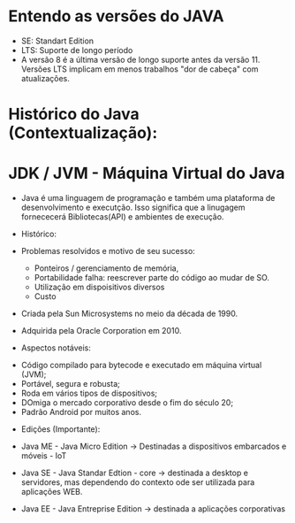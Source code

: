 # Entendo as versões do JAVA
- SE: Standart Edition
- LTS: Suporte de longo período
- A versão 8 é a última versão de longo suporte antes da versão 11. Versões LTS implicam em menos trabalhos "dor de cabeça" com atualizações.

# Histórico do Java (Contextualização):

# JDK / JVM - Máquina Virtual do Java
- Java é uma linguagem de programação e também uma plataforma de desenvolvimento e executção. Isso significa que a linugagem fornececerá Bibliotecas(API) e ambientes de execução.

* Histórico:
- Problemas resolvidos e motivo de seu sucesso:
    - Ponteiros / gerenciamento de memória,
    - Portabilidade falha: reescrever parte do código ao mudar de SO.
    - Utilização em dispoisitivos diversos
    - Custo

- Criada pela Sun Microsystems no meio da década de 1990.

- Adquirida pela Oracle Corporation em 2010.

* Aspectos notáveis:
- Código compilado para bytecode e executado em máquina virtual (JVM);
- Portável, segura e robusta;
- Roda em vários tipos de dispositivos;
- DOmiga o mercado corporativo desde o fim do século 20;
- Padrão Android por muitos anos.

* Edições (Importante):
- Java ME - Java Micro Edition -> Destinadas a dispositivos embarcados e móveis - IoT

- Java SE - Java Standar Edtion - core -> destinada a desktop e servidores, mas dependendo do contexto ode ser utilizada para aplicações WEB.

- Java EE - Java Entreprise Edition -> destinada a aplicações corporativas